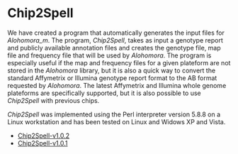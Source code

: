 
# Chip2Spell

We have created a program that automatically generates the input files for
*Alohomora_m*. The program, *Chip2Spell*, takes as input a genotype report and
publicly available annotation files and creates the genotype file, map file and
frequency file that will be used by *Alohomora*. The program is especially
useful if the map and frequency files for a given plateform are not stored in
the *Alohomora* library, but it is also a quick way to convert the standard
Affymetrix or Illumina genotype report format to the AB format requested by
*Alohomora*. The latest Affymetrix and Illumina whole genome plateforms are
specifically supported, but it is also possible to use *Chip2Spell* with
previous chips.

*Chip2Spell* was implemented using the Perl interpreter version 5.8.8 on a
Linux workstation and has been tested on Linux and Widows XP and Vista.

* [Chip2Spell-v1.0.2](http://statgen.org/wp-content/uploads/Softwares/Chip2Spell/Chip2Spell-v1.0.2.tar)
* [Chip2Spell-v1.0.1](http://statgen.org/wp-content/uploads/Softwares/Chip2Spell/Chip2Spell-v1.0.1.tar)
